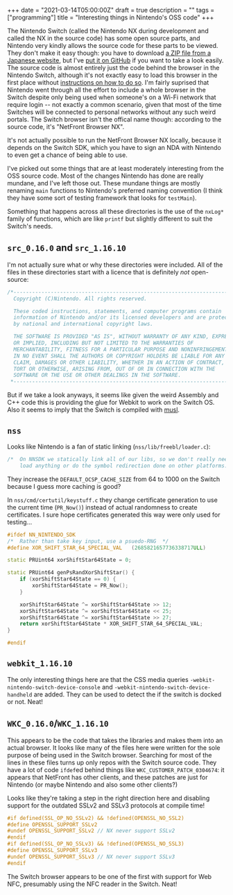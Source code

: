 +++
date = "2021-03-14T05:00:00Z"
draft = true
description = ""
tags = ["programming"]
title = "Interesting things in Nintendo's OSS code"
+++

The Nintendo Switch (called the Nintendo NX during development and called the NX in the source code) has some open source parts, and Nintendo very kindly allows the source code for these parts to be viewed. They don't make it easy though: you have to download [a ZIP file from a Japanese website](https://www.nintendo.co.jp/support/oss/), but I've [put it on GitHub](https://github.com/Smittyvb/switch-oss) if you want to take a look easily. The source code is almost entirely just the code behind the browser in the Nintendo Switch, although it's not exactly easy to load this browser in the first place without [instructions on how to do so](https://www.lifewire.com/access-nintendo-switch-web-browser-4583984). I'm fairly suprised that Nintendo went through all the effort to include a whole browser in the Switch despite only being used when someone's on a Wi-Fi network that require login -- not exactly a common scenario, given that most of the time Switches will be connected to personal networks without any such weird portals. The Switch browser isn't the offical name though: according to the source code, it's "NetFront Browser NX".

It's not actually possible to run the NetFront Browser NX locally, because it depends on the Switch SDK, which you have to sign an NDA with Nintendo to even get a chance of being able to use.

I've picked out some things that are at least moderately interesting from the OSS source code. Most of the changes Nintendo has done are really mundane, and I've left those out. These mundane things are mostly renaming `main` functions to Nintendo's preferred naming convention (I think they have some sort of testing framework that looks for `testMain`).

Something that happens across all these directories is the use of the `nxLog*` family of functions, which are like `printf` but slightly different to suit the Switch's needs.

## `src_0.16.0` and `src_1.16.10`
I'm not actually sure what or why these directories were included. All of the files in these directories start with a licence that is definitely *not* open-source:
```cpp
/*--------------------------------------------------------------------------------*
  Copyright (C)Nintendo. All rights reserved.

  These coded instructions, statements, and computer programs contain
  information of Nintendo and/or its licensed developers and are protected
  by national and international copyright laws.

  THE SOFTWARE IS PROVIDED "AS IS", WITHOUT WARRANTY OF ANY KIND, EXPRESS
  OR IMPLIED, INCLUDING BUT NOT LIMITED TO THE WARRANTIES OF
  MERCHANTABILITY, FITNESS FOR A PARTICULAR PURPOSE AND NONINFRINGEMENT.
  IN NO EVENT SHALL THE AUTHORS OR COPYRIGHT HOLDERS BE LIABLE FOR ANY
  CLAIM, DAMAGES OR OTHER LIABILITY, WHETHER IN AN ACTION OF CONTRACT,
  TORT OR OTHERWISE, ARISING FROM, OUT OF OR IN CONNECTION WITH THE
  SOFTWARE OR THE USE OR OTHER DEALINGS IN THE SOFTWARE.
 *--------------------------------------------------------------------------------*/
```

But if we take a look anyways, it seems like given the weird Assembly and C++ code this is providing the glue for Webkit to work on the Switch OS. Also it seems to imply that the Switch is compiled with [musl](https://musl.libc.org/).

## `nss`
Looks like Nintendo is a fan of static linking (`nss/lib/freebl/loader.c`):
```cpp
/*  On NNSDK we statically link all of our libs, so we don't really need to
    load anything or do the symbol redirection done on other platforms.  */
```

They increase the `DEFAULT_OCSP_CACHE_SIZE` from 64 to 1000 on the Switch because I guess more caching is good?

In `nss/cmd/certutil/keystuff.c` they change certificate generation to use the current time (`PR_Now()`) instead of actual randomness to create certificates. I sure hope certificates generated this way were only used for testing...
```cpp
#ifdef NN_NINTENDO_SDK
/*  Rather than take key input, use a psuedo-RNG  */
#define XOR_SHIFT_STAR_64_SPECIAL_VAL   (2685821657736338717ULL)

static PRUint64 xorShiftStar64State = 0;

static PRUint64 genPsRandXorShiftStar() {
    if (xorShiftStar64State == 0) {
        xorShiftStar64State = PR_Now();
    }

    xorShiftStar64State ^= xorShiftStar64State >> 12;
    xorShiftStar64State ^= xorShiftStar64State << 25;
    xorShiftStar64State ^= xorShiftStar64State >> 27;
    return xorShiftStar64State * XOR_SHIFT_STAR_64_SPECIAL_VAL;
}

#endif
```

## `webkit_1.16.10`
The only interesting things here are that the CSS media queries `-webkit-nintendo-switch-device-console` and `-webkit-nintendo-switch-device-handheld` are added. They can be used to detect the if the switch is docked or not. Neat!

## `WKC_0.16.0`/`WKC_1.16.10`
This appears to be the code that takes the libraries and makes them into an actual browser. It looks like many of the files here were written for the sole purpose of being used in the Switch browser. Searching for most of the lines in these files turns up only repos with the Switch source code. They have a lot of code `ifdef`ed behind things like `WKC_CUSTOMER_PATCH_0304674`: it appears that NetFront has other clients, and these patches are just for Nintendo (or maybe Nintendo and also some other clients?)

Looks like they're taking a step in the right direction here and disabling support for the outdated SSLv2 and SSLv3 protocols at compile time!
```cpp
#if defined(SSL_OP_NO_SSLv2) && !defined(OPENSSL_NO_SSL2)
#define OPENSSL_SUPPORT_SSLv2
#undef OPENSSL_SUPPORT_SSLv2 // NX never support SSLv2
#endif
#if defined(SSL_OP_NO_SSLv3) && !defined(OPENSSL_NO_SSL3)
#define OPENSSL_SUPPORT_SSLv3
#undef OPENSSL_SUPPORT_SSLv3 // NX never support SSLv3
#endif
```

The Switch browser appears to be one of the first with support for Web NFC, presumably using the NFC reader in the Switch. Neat!
